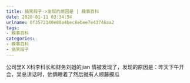 ```yaml
---
title: 搞笑段子->发现的原因是 | 糗事百科
date: 2020-01-11 03:34:54
urlname: 0f3572140e80a4bec8ebee7e43746aa2
tags: 
- 糗事百科
categories:
- 糗事百科
- 搞笑段子
---
```

公司里X X科李科长和财务刘姐的jian 情被发现了，发现的原因是：昨天下午开会，吴总讲话时，他俩睡着了然后就有人顺藤摸瓜


